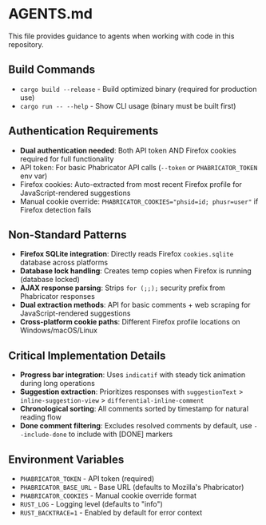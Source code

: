 # AGENTS.md

This file provides guidance to agents when working with code in this repository.

## Build Commands
- `cargo build --release` - Build optimized binary (required for production use)
- `cargo run -- --help` - Show CLI usage (binary must be built first)

## Authentication Requirements
- **Dual authentication needed**: Both API token AND Firefox cookies required for full functionality
- API token: For basic Phabricator API calls (`--token` or `PHABRICATOR_TOKEN` env var)
- Firefox cookies: Auto-extracted from most recent Firefox profile for JavaScript-rendered suggestions
- Manual cookie override: `PHABRICATOR_COOKIES="phsid=id; phusr=user"` if Firefox detection fails

## Non-Standard Patterns
- **Firefox SQLite integration**: Directly reads Firefox `cookies.sqlite` database across platforms
- **Database lock handling**: Creates temp copies when Firefox is running (database locked)
- **AJAX response parsing**: Strips `for (;;);` security prefix from Phabricator responses
- **Dual extraction methods**: API for basic comments + web scraping for JavaScript-rendered suggestions
- **Cross-platform cookie paths**: Different Firefox profile locations on Windows/macOS/Linux

## Critical Implementation Details
- **Progress bar integration**: Uses `indicatif` with steady tick animation during long operations
- **Suggestion extraction**: Prioritizes responses with `suggestionText` > `inline-suggestion-view` > `differential-inline-comment`
- **Chronological sorting**: All comments sorted by timestamp for natural reading flow
- **Done comment filtering**: Excludes resolved comments by default, use `--include-done` to include with [DONE] markers

## Environment Variables
- `PHABRICATOR_TOKEN` - API token (required)
- `PHABRICATOR_BASE_URL` - Base URL (defaults to Mozilla's Phabricator)
- `PHABRICATOR_COOKIES` - Manual cookie override format
- `RUST_LOG` - Logging level (defaults to "info")
- `RUST_BACKTRACE=1` - Enabled by default for error context
